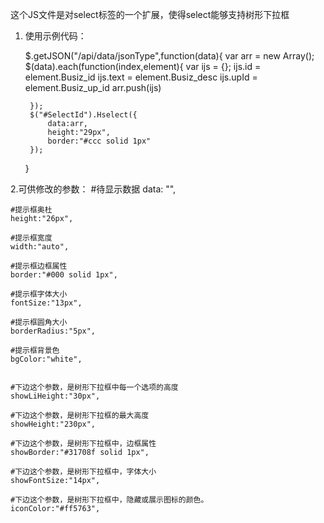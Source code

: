 这个JS文件是对select标签的一个扩展，使得select能够支持树形下拉框

1. 使用示例代码：

	$.getJSON("/api/data/jsonType",function(data){
		var arr = new Array();
	    $(data).each(function(index,element){
	        var ijs = {};
	        ijs.id = element.Busiz_id
	        ijs.text = element.Busiz_desc
	        ijs.upId = element.Busiz_up_id
	        arr.push(ijs)
	                 
	    });
	    $("#SelectId").Hselect({
	        data:arr,
	        height:"29px",
	        border:"#ccc solid 1px"
	    });
	}

2.可供修改的参数：
    #待显示数据
	data: "",

	#提示框奥杜
    height:"26px",

    #提示框宽度
    width:"auto",

    #提示框边框属性
    border:"#000 solid 1px",

    #提示框字体大小
    fontSize:"13px",
    
    #提示框圆角大小
    borderRadius:"5px",

    #提示框背景色
    bgColor:"white",
            

    #下边这个参数，是树形下拉框中每一个选项的高度
    showLiHeight:"30px",

    #下边这个参数，是树形下拉框的最大高度
    showHeight:"230px",

    #下边这个参数，是树形下拉框中，边框属性
    showBorder:"#31708f solid 1px",

    #下边这个参数，是树形下拉框中，字体大小
    showFontSize:"14px",

    #下边这个参数，是树形下拉框中，隐藏或展示图标的颜色。
    iconColor:"#ff5763",


